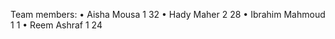 Team members:
    •	Aisha Mousa		      1		32
    •	Hady Maher 		      2		28
    •	Ibrahim Mahmoud	       1                1
    •	Reem Ashraf		       1               24
